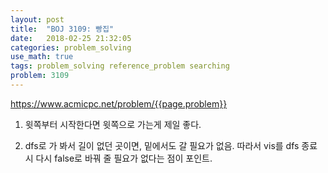 ```yaml
---
layout: post
title:  "BOJ 3109: 빵집"
date:   2018-02-25 21:32:05 
categories: problem_solving
use_math: true
tags: problem_solving reference_problem searching
problem: 3109
---
```


<a target="_blank" href="https://www.acmicpc.net/problem/{{page.problem}}">https://www.acmicpc.net/problem/{{page.problem}}</a><br/>
  
1. 윗쪽부터 시작한다면 윗쪽으로 가는게 제일 좋다.

2. dfs로 가 봐서 길이 없던 곳이면, 밑에서도 갈 필요가 없음. 따라서 vis를 dfs 종료 시 다시 false로 바꿔 줄 필요가 없다는 점이 포인트.